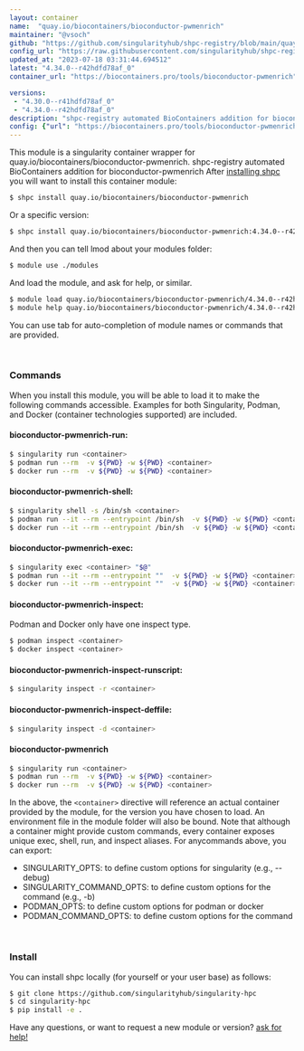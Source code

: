 ```yaml
---
layout: container
name:  "quay.io/biocontainers/bioconductor-pwmenrich"
maintainer: "@vsoch"
github: "https://github.com/singularityhub/shpc-registry/blob/main/quay.io/biocontainers/bioconductor-pwmenrich/container.yaml"
config_url: "https://raw.githubusercontent.com/singularityhub/shpc-registry/main/quay.io/biocontainers/bioconductor-pwmenrich/container.yaml"
updated_at: "2023-07-18 03:31:44.694512"
latest: "4.34.0--r42hdfd78af_0"
container_url: "https://biocontainers.pro/tools/bioconductor-pwmenrich"

versions:
 - "4.30.0--r41hdfd78af_0"
 - "4.34.0--r42hdfd78af_0"
description: "shpc-registry automated BioContainers addition for bioconductor-pwmenrich"
config: {"url": "https://biocontainers.pro/tools/bioconductor-pwmenrich", "maintainer": "@vsoch", "description": "shpc-registry automated BioContainers addition for bioconductor-pwmenrich", "latest": {"4.34.0--r42hdfd78af_0": "sha256:4ec5cc6cd7d04f0d34b534f2529a9b51211ee9de5c2a5227d078a89189e61398"}, "tags": {"4.30.0--r41hdfd78af_0": "sha256:1b578da0c635c0e27543d413378f21f1a397db1b5b8465889c0504a15d04d383", "4.34.0--r42hdfd78af_0": "sha256:4ec5cc6cd7d04f0d34b534f2529a9b51211ee9de5c2a5227d078a89189e61398"}, "docker": "quay.io/biocontainers/bioconductor-pwmenrich"}
---
```


This module is a singularity container wrapper for quay.io/biocontainers/bioconductor-pwmenrich.
shpc-registry automated BioContainers addition for bioconductor-pwmenrich
After [installing shpc](#install) you will want to install this container module:


```bash
$ shpc install quay.io/biocontainers/bioconductor-pwmenrich
```

Or a specific version:

```bash
$ shpc install quay.io/biocontainers/bioconductor-pwmenrich:4.34.0--r42hdfd78af_0
```

And then you can tell lmod about your modules folder:

```bash
$ module use ./modules
```

And load the module, and ask for help, or similar.

```bash
$ module load quay.io/biocontainers/bioconductor-pwmenrich/4.34.0--r42hdfd78af_0
$ module help quay.io/biocontainers/bioconductor-pwmenrich/4.34.0--r42hdfd78af_0
```

You can use tab for auto-completion of module names or commands that are provided.

<br>

### Commands

When you install this module, you will be able to load it to make the following commands accessible.
Examples for both Singularity, Podman, and Docker (container technologies supported) are included.

#### bioconductor-pwmenrich-run:

```bash
$ singularity run <container>
$ podman run --rm  -v ${PWD} -w ${PWD} <container>
$ docker run --rm  -v ${PWD} -w ${PWD} <container>
```

#### bioconductor-pwmenrich-shell:

```bash
$ singularity shell -s /bin/sh <container>
$ podman run --it --rm --entrypoint /bin/sh  -v ${PWD} -w ${PWD} <container>
$ docker run --it --rm --entrypoint /bin/sh  -v ${PWD} -w ${PWD} <container>
```

#### bioconductor-pwmenrich-exec:

```bash
$ singularity exec <container> "$@"
$ podman run --it --rm --entrypoint ""  -v ${PWD} -w ${PWD} <container> "$@"
$ docker run --it --rm --entrypoint ""  -v ${PWD} -w ${PWD} <container> "$@"
```

#### bioconductor-pwmenrich-inspect:

Podman and Docker only have one inspect type.

```bash
$ podman inspect <container>
$ docker inspect <container>
```

#### bioconductor-pwmenrich-inspect-runscript:

```bash
$ singularity inspect -r <container>
```

#### bioconductor-pwmenrich-inspect-deffile:

```bash
$ singularity inspect -d <container>
```



#### bioconductor-pwmenrich

```bash
$ singularity run <container>
$ podman run --rm  -v ${PWD} -w ${PWD} <container>
$ docker run --rm  -v ${PWD} -w ${PWD} <container>
```


In the above, the `<container>` directive will reference an actual container provided
by the module, for the version you have chosen to load. An environment file in the
module folder will also be bound. Note that although a container
might provide custom commands, every container exposes unique exec, shell, run, and
inspect aliases. For anycommands above, you can export:

 - SINGULARITY_OPTS: to define custom options for singularity (e.g., --debug)
 - SINGULARITY_COMMAND_OPTS: to define custom options for the command (e.g., -b)
 - PODMAN_OPTS: to define custom options for podman or docker
 - PODMAN_COMMAND_OPTS: to define custom options for the command

<br>

### Install

You can install shpc locally (for yourself or your user base) as follows:

```bash
$ git clone https://github.com/singularityhub/singularity-hpc
$ cd singularity-hpc
$ pip install -e .
```

Have any questions, or want to request a new module or version? [ask for help!](https://github.com/singularityhub/singularity-hpc/issues)